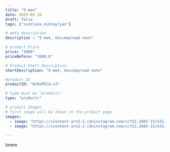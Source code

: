 ```yaml
---
title: "9 мая"
date: 2019-05-10
draft: false
tags: ["svetlana_mikhaylyan"]

# meta description
description : "9 мая, бессмертный полк"

# product Price
price: "3000"
priceBefore: "3600.0"

# Product Short Description
shortDescription: "9 мая, бессмертный полк"

#product ID
productID: "BxRePDlA-o3"

# type must be "products"
type: "products"

# product Images
# first image will be shown in the product page
images:
  - image: "https://scontent-arn2-2.cdninstagram.com/v/t51.2885-15/e35/59361975_1307469226073460_729839037065725390_n.jpg?tp=1&_nc_ht=scontent-arn2-2.cdninstagram.com&_nc_cat=100&_nc_ohc=Pn9zngZLQFQAX9fPYm_&oh=cb873a1f62ec30feee3e2afd6a03451c&oe=607570BB&ig_cache_key=MjA0MDU0NTA2NzE3MjY2NDI3OQ%3D%3D.2"
  - image: "https://scontent-arn2-2.cdninstagram.com/v/t51.2885-15/e35/58626674_2464439316942044_1498612494499052475_n.jpg?tp=1&_nc_ht=scontent-arn2-2.cdninstagram.com&_nc_cat=108&_nc_ohc=36Sp-dr58loAX9OSaHQ&oh=4f3c12b584090169297c4b9acfc74155&oe=607270FE&ig_cache_key=MjA0MDU0NTA2NzE2NDMwNzUyMw%3D%3D.2"

---
```

lorem
